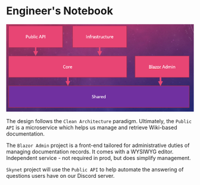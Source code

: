 # Engineer's Notebook

![Dependency Graph](/docs/graph.png)

The design follows the `Clean Architecture` paradigm. Ultimately, the `Public API` is a microservice which helps us manage and retrieve Wiki-based documentation.

The `Blazor Admin` project is a front-end tailored for administrative duties of managing documentation records. It comes with a WYSIWYG editor. Independent service - not required in prod, but does simplify management. 

`Skynet` project will use the `Public API` to help automate the answering of questions users have on our Discord server.